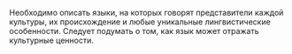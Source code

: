Необходимо описать языки, на которых говорят представители каждой культуры, их происхождение и любые уникальные лингвистические особенности. Следует подумать о том, как язык может отражать культурные ценности.